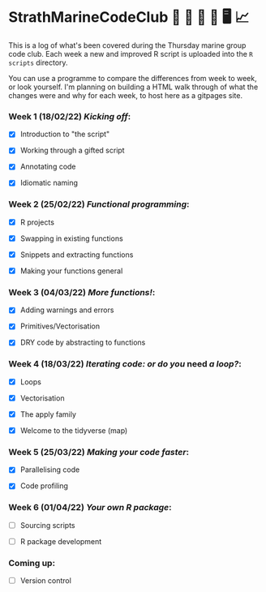 # StrathMarineCodeClub  :octopus: :whale: :ocean: :fishing_pole_and_fish: :desktop_computer:  :chart_with_upwards_trend:

This is a log of what's been covered during the Thursday marine group code club. Each week a new and improved R script is uploaded into the `R scripts` directory. 

You can use a programme to compare the differences from week to week, or look yourself. I'm planning on building a HTML walk through of what the changes were and why for each week, to host here as a gitpages site. 


### Week 1 (18/02/22) *Kicking off*:

- [x] Introduction to "the script"

- [x] Working through a gifted script

- [x] Annotating code

- [x] Idiomatic naming 

### Week 2 (25/02/22) *Functional programming*:

- [x] R projects

- [x] Swapping in existing functions

- [x] Snippets and extracting functions

- [x] Making your functions general

### Week 3 (04/03/22) *More functions!*:

- [x] Adding warnings and errors

- [x] Primitives/Vectorisation

- [x] DRY code by abstracting to functions

### Week 4 (18/03/22) *Iterating code: or do you* need *a loop?*:

- [x] Loops

- [x] Vectorisation

- [x] The apply family

- [x] Welcome to the tidyverse (map)

### Week 5 (25/03/22) *Making your code faster*:

- [x] Parallelising code

- [x] Code profiling

### Week 6 (01/04/22) *Your own R package*:

- [ ] Sourcing scripts

- [ ] R package development

### Coming up:

- [ ] Version control
